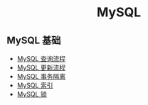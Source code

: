 <h1 align="center">
    MySQL
</h1>

## MySQL 基础
- [MySQL 查询流程](MySQL查询流程.md)
- [MySQL 更新流程](MySQL更新流程.md)
- [MySQL 事务隔离](MySQL事务隔离.md)
- [MySQL 索引](MySQL索引.md)
- [MySQL 锁](MySQL锁.md)
